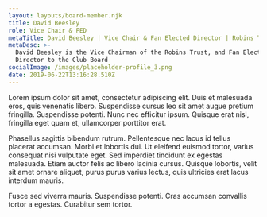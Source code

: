 ```yaml
---
layout: layouts/board-member.njk
title: David Beesley
role: Vice Chair & FED
metaTitle: David Beesley | Vice Chair & Fan Elected Director | Robins Trust
metaDesc: >-
  David Beesley is the Vice Chairman of the Robins Trust, and Fan Elected
  Director to the Club Board
socialImage: /images/placeholder-profile_3.png
date: 2019-06-22T13:16:28.510Z
---
```


Lorem ipsum dolor sit amet, consectetur adipiscing elit. Duis et malesuada eros, quis venenatis libero. Suspendisse cursus leo sit amet augue pretium fringilla. Suspendisse potenti. Nunc nec efficitur ipsum. Quisque erat nisl, fringilla eget quam et, ullamcorper porttitor erat.

Phasellus sagittis bibendum rutrum. Pellentesque nec lacus id tellus placerat accumsan. Morbi et lobortis dui. Ut eleifend euismod tortor, varius consequat nisi vulputate eget. Sed imperdiet tincidunt ex egestas malesuada. Etiam auctor felis ac libero lacinia cursus. Quisque lobortis, velit sit amet ornare aliquet, purus purus varius lectus, quis ultricies erat lacus interdum mauris.

Fusce sed viverra mauris. Suspendisse potenti. Cras accumsan convallis tortor a egestas. Curabitur sem tortor.
